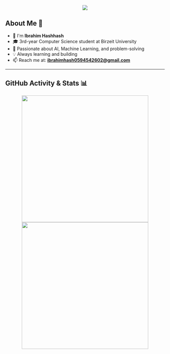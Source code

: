 <p align="center">
  <img src="https://capsule-render.vercel.app/api?type=waving&color=gradient&text=Hello!&height=100&section=header"/>
</p>

## About Me 📌

- 👋 I'm **Ibrahim Hashhash**
- 🎓 3rd-year Computer Science student at Birzeit University  
- 🤖 Passionate about AI, Machine Learning, and problem-solving  
- 💡 Always learning and building  
- 📫 Reach me at: **ibrahimhash0594542602@gmail.com**

---

## GitHub Activity & Stats 📊

<p align="center">
  <img src="https://github-readme-stats.vercel.app/api/top-langs?username=IbrahimHashhash&layout=compact&hide_border=true&bg_color=151515&title_color=00BFFF&text_color=fff&icon_color=00BFFF" width="400" />
  <img src="https://github-readme-stats.vercel.app/api?username=IbrahimHashhash&count_private=true&show_icons=true&hide_border=true&theme=radical" width="400" />
</p>


